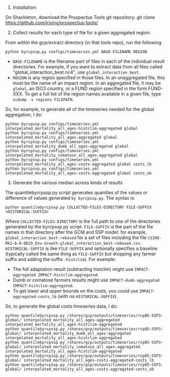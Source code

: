 1. Installation:

On Shackleton, download the Prospectus Tools git repository:
git clone https://github.com/jrising/prospectus-tools/

2. Collect results for each type of file for a given aggregated region:

From within the gcp/extract directory (in that tools repo), run the following
```
python byrcpssp.py configs/timeseries.yml BASE-FILENAME REGION
```

- `BASE-FILENAME` is the filename part of files in each of the individual result directories.  For example, if you want to extract data from all files called "global_interaction_best.nc4", use `global_interaction_best`.
- `REGION` is any region specified in those files.  In an unaggregated file, this must be the name of an impact region.  In an aggregated file, it may be `global`, an ISO3 country, or a FUND region specified in the form FUND-XXX.  To get a full list of the region names available in a given file, type `ncdump -v regions FILEPATH`.

So, for example, to generate all of the timeseries needed for the global aggregation, I do:

```
python byrcpssp.py configs/timeseries.yml interpolated_mortality_all_ages-histclim-aggregated global
python byrcpssp.py configs/timeseries.yml interpolated_mortality_all_ages-aggregated global
python byrcpssp.py configs/timeseries.yml interpolated_mortality_dumb_all_ages-aggregated global
python byrcpssp.py configs/timeseries.yml interpolated_mortality_comatose_all_ages-aggregated global
python byrcpssp.py configs/timeseries.yml interpolated_mortality_all_ages-costs-aggregated global costs_lb
python byrcpssp.py configs/timeseries.yml interpolated_mortality_all_ages-costs-aggregated global costs_ub
```

3. Generate the various median across kinds of results

The quantilebyrcpssp.py script generates quantiles of the values or difference of values generated `by byrcpssp.py`.  The syntax is:

```
python quantilebyrcpssp.py COLLECTED-FILES-DIRECTORY FILE-SUFFIX <HISTORICAL-SUFFIX>
```

Where `COLLECTED-FILES-DIRECTORY` is the full path to one of the directories generated by the byrcpssp.py script.  `FILE-SUFFIX` is the part of the file names in that directory after the GCM and SSP model: for example, `global_interaction_best-rebased` for a set of files including the file `CSIRO-Mk3-6-0-OECD_Env-Growth-global_interaction_best-rebased.csv`.  `HISTORICAL-SUFFIX` is like `FILE-SUFFIX` and optionally specifies a baseline (typically called the same thing as `FILE-SUFFIX` but dropping any farmer suffix and adding the suffix `-histclim`).  For example:

 - The full adaptation result (subtracting histclim) might use `IMPACT-aggregated IMPACT-histclim-aggregated`.
 - Dumb or comatose farmers results might use `IMPACT-dumb-aggregated IMPACT-histclim-aggregated`.
 - To get lower and upper bounds on the costs, you could use `IMPACT-aggregated-costs_lb` (with no `HISTORICAL-SUFFIX`).

So, to generate the global costs timeseries data, I do:

```
python quantilebyrcpssp.py /shares/gcp/outputs/timeseries/rcp85-SSP3-global/ interpolated_mortality_all_ages-aggregated interpolated_mortality_all_ages-histclim-aggregated
python quantilebyrcpssp.py /shares/gcp/outputs/timeseries/rcp85-SSP3-global/ interpolated_mortality_dumb_all_ages-aggregated interpolated_mortality_all_ages-histclim-aggregated
python quantilebyrcpssp.py /shares/gcp/outputs/timeseries/rcp85-SSP3-global/ interpolated_mortality_comatose_all_ages-aggregated interpolated_mortality_all_ages-histclim-aggregated
python quantilebyrcpssp.py /shares/gcp/outputs/timeseries/rcp85-SSP3-global/ interpolated_mortality_all_ages-costs-aggregated-costs_lb
python quantilebyrcpssp.py /shares/gcp/outputs/timeseries/rcp85-SSP3-global/ interpolated_mortality_all_ages-costs-aggregated-costs_ub
```
